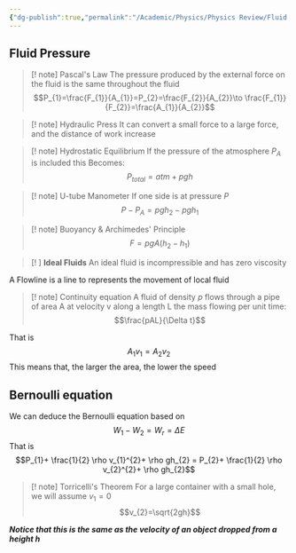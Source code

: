 ```yaml
---
{"dg-publish":true,"permalink":"/Academic/Physics/Physics Review/Fluid Mechanics/"}
---
```


## Fluid Pressure

>[! note] Pascal's Law
>The pressure produced by the external force on the fluid is the same throughout the fluid
>$$P_{1}=\frac{F_{1}}{A_{1}}=P_{2}=\frac{F_{2}}{A_{2}}\to \frac{F_{1}}{F_{2}}=\frac{A_{1}}{A_{2}}$$


>[! note] Hydraulic Press
>It can convert a small force to a large force, and the distance of work increase

>[! note] Hydrostatic Equilibrium
>If the pressure of the atmosphere $P_{A}$ is included this Becomes:
>$$P_{total}=atm+ pgh$$

>[! note]  U-tube Manometer
>If one side is at pressure $P$
>$$P-P_{A}=p gh_{2}-pgh_{1}$$

>[! note] Buoyancy & Archimedes' Principle
>$$F=pgA(h_{2}-h_{1})$$

>[! ] **Ideal Fluids**
>An ideal fluid is incompressible and has zero viscosity

A Flowline is a line to represents the movement of local fluid


>[! note] Continuity equation
>A fluid of density $p$ flows through a pipe of area A at velocity v along a length L the mass flowing per unit time:$$\frac{pAL}{\Delta t}$$

That is $$A_{1}v_{1}=A_{2}v_{2}$$
This means that, the larger the area, the lower the speed

## Bernoulli equation

We can deduce the Bernoulli equation based on$$W_{1}-W_{2}=W_{r}=\Delta E$$
That is $$P_{1}+ \frac{1}{2} \rho v_{1}^{2}+ \rho gh_{2} = P_{2}+ \frac{1}{2} \rho v_{2}^{2}+ \rho gh_{2}$$
>[! note] Torricelli's Theorem
>For a large container with a small hole, we will assume $v_1=0$ 
>$$v_{2}=\sqrt{2gh}$$

***Notice that this is the same as the velocity of an object dropped from a height $h$***

